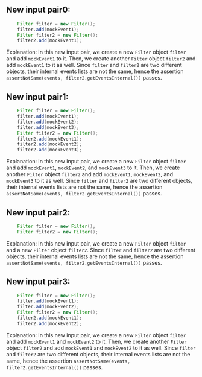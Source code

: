 ## New input pair0:
```java
    Filter filter = new Filter();
    filter.add(mockEvent1);
    Filter filter2 = new Filter();
    filter2.add(mockEvent1);
```

Explanation: In this new input pair, we create a new `Filter` object `filter` and add `mockEvent1` to it. Then, we create another `Filter` object `filter2` and add `mockEvent1` to it as well. Since `filter` and `filter2` are two different objects, their internal events lists are not the same, hence the assertion `assertNotSame(events, filter2.getEventsInternal())` passes.

## New input pair1:
```java
    Filter filter = new Filter();
    filter.add(mockEvent1);
    filter.add(mockEvent2);
    filter.add(mockEvent3);
    Filter filter2 = new Filter();
    filter2.add(mockEvent1);
    filter2.add(mockEvent2);
    filter2.add(mockEvent3);
```

Explanation: In this new input pair, we create a new `Filter` object `filter` and add `mockEvent1`, `mockEvent2`, and `mockEvent3` to it. Then, we create another `Filter` object `filter2` and add `mockEvent1`, `mockEvent2`, and `mockEvent3` to it as well. Since `filter` and `filter2` are two different objects, their internal events lists are not the same, hence the assertion `assertNotSame(events, filter2.getEventsInternal())` passes.

## New input pair2:
```java
    Filter filter = new Filter();
    Filter filter2 = new Filter();
```

Explanation: In this new input pair, we create a new `Filter` object `filter` and a new `Filter` object `filter2`. Since `filter` and `filter2` are two different objects, their internal events lists are not the same, hence the assertion `assertNotSame(events, filter2.getEventsInternal())` passes.

## New input pair3:
```java
    Filter filter = new Filter();
    filter.add(mockEvent1);
    filter.add(mockEvent2);
    Filter filter2 = new Filter();
    filter2.add(mockEvent1);
    filter2.add(mockEvent2);
```

Explanation: In this new input pair, we create a new `Filter` object `filter` and add `mockEvent1` and `mockEvent2` to it. Then, we create another `Filter` object `filter2` and add `mockEvent1` and `mockEvent2` to it as well. Since `filter` and `filter2` are two different objects, their internal events lists are not the same, hence the assertion `assertNotSame(events, filter2.getEventsInternal())` passes.
